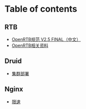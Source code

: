 # Table of contents

## RTB
* [OpenRTB规范 V2.5 FINAL（中文）](RTB/OpenRTB2.5.md)
* [OpenRTB相关资料](RTB/OpenRTB资料.md)

## Druid
* [集群部署](druid/druid集群部署.md)

## Nginx
* [限速](nginx/限速.md)


